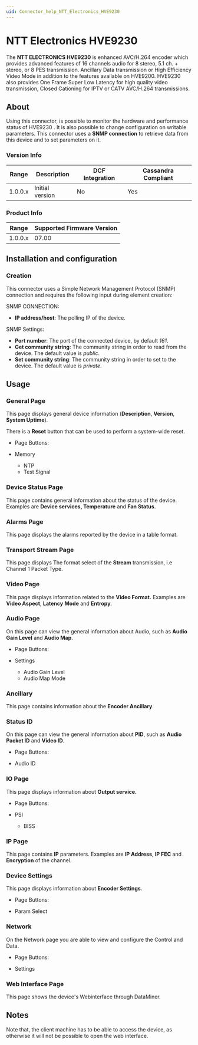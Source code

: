 ```yaml
---
uid: Connector_help_NTT_Electronics_HVE9230
---
```


# NTT Electronics HVE9230

The **NTT ELECTRONICS HVE9230** is enhanced AVC/H.264 encoder which provides advanced features of 16 channels audio for 8 stereo, 5.1 ch. + stereo, or 8 PES transmission. Ancillary Data transmission or High Efficiency Video Mode in addition to the features available on HVE9200. HVE9230 also provides One Frame Super Low Latency for high quality video transmission, Closed Cationing for IPTV or CATV AVC/H.264 transmissions.

## About

Using this connector, is possible to monitor the hardware and performance status of HVE9230 . It is also possible to change configuration on writable parameters. This connector uses a **SNMP connection** to retrieve data from this device and to set parameters on it.

### Version Info

| **Range** | **Description** | **DCF Integration** | **Cassandra Compliant** |
|------------------|-----------------|---------------------|-------------------------|
| 1.0.0.x          | Initial version | No                  | Yes                     |

### Product Info

| Range | Supported Firmware Version |
|------------------|-----------------------------|
| 1.0.0.x          | 07.00                       |

## Installation and configuration

### Creation

This connector uses a Simple Network Management Protocol (SNMP) connection and requires the following input during element creation:

SNMP CONNECTION:

- **IP address/host**: The polling IP of the device.

SNMP Settings:

- **Port number**: The port of the connected device, by default *161*.
- **Get community string**: The community string in order to read from the device. The default value is *public*.
- **Set community string**: The community string in order to set to the device. The default value is *private*.

## Usage

### General Page

This page displays general device information (**Description**, **Version**, **System Uptime**).

There is a **Reset** button that can be used to perform a system-wide reset.

- Page Buttons:

- Memory
  - NTP
  - Test Signal

### Device Status Page

This page contains general information about the status of the device. Examples are **Device services, Temperature** and **Fan Status.**

### Alarms Page

This page displays the alarms reported by the device in a table format.

### Transport Stream Page

This page displays The format select of the **Stream** transmission, i.e Channel 1 Packet Type.

### Video Page

This page displays information related to the **Video Format.** Examples are **Video Aspect**, **Latency** **Mode** and **Entropy**.

### Audio Page

On this page can view the general information about Audio, such as **Audio Gain Level** and **Audio Map**.

- Page Buttons:

- Settings
  - Audio Gain Level
  - Audio Map Mode

### Ancillary

This page contains information about the **Encoder Ancillary**.

### Status ID

On this page can view the general information about **PID**, such as **Audio Packet ID** and **Video ID**.

- Page Buttons:

- Audio ID

### IO Page

This page displays information about **Output service.**

- Page Buttons:

- PSI
  - BISS

### IP Page

This page contains **IP** parameters. Examples are **IP Address**, **IP FEC** and **Encryption** of the channel.

### Device Settings

This page displays information about **Encoder Settings**.

- Page Buttons:

- Param Select

### Network

On the Network page you are able to view and configure the Control and Data.

- Page Buttons:

- Settings

### Web Interface Page

This page shows the device's Webinterface through DataMiner.

## Notes

Note that, the client machine has to be able to access the device, as otherwise it will not be possible to open the web interface.
